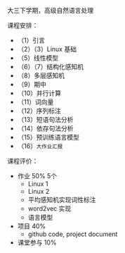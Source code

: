 
大三下学期，高级自然语言处理

课程安排：
- （1）引言
- （2）（3）Linux 基础
- （5）线性模型
- （6）（7）结构化感知机
- （8）多层感知机
- （9）期中
- （10）并行计算
- （11）词向量
- （12）序列标注
- （13）短语句法分析
- （14）依存句法分析
- （15）预训练语言模型
- （16）`大作业汇报`

课程评价：
- 作业 50% 5个
  - Linux 1
  - Linux 2
  - 平均感知机实现词性标注
  - word2vec 实现
  - 语言模型
- 项目 40%
  - github code, project document
- 课堂参与 10%

